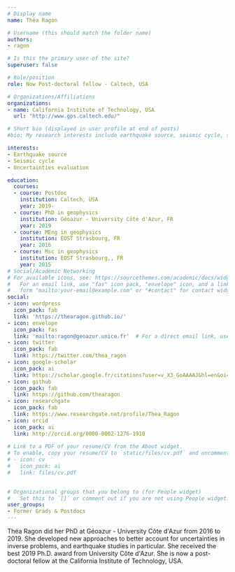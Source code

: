 ```yaml
---
# Display name
name: Théa Ragon

# Username (this should match the folder name)
authors:
- ragon

# Is this the primary user of the site?
superuser: false 

# Role/position
role: Now Post-doctoral fellow - Caltech, USA

# Organizations/Affiliations
organizations:
- name: California Institute of Technology, USA 
  url: "http://www.gps.caltech.edu/"

# Short bio (displayed in user profile at end of posts)
#bio: My research interests include earthquake source, seismic cycle, seafloor metrology

interests:
- Earthquake source
- Seismic cycle
- Uncertainties evaluation

education:
  courses:
  - course: Postdoc 
    institution: Caltech, USA
    year: 2019-
  - course: PhD in geophysics
    institution: Géoazur - University Côte d'Azur, FR
    year: 2019
  - course: MEng in geophysics
    institution: EOST Strasbourg, FR
    year: 2016
  - course: Msc in geophysics
    institution: EOST Strasbourg,, FR
    year: 2015
# Social/Academic Networking
# For available icons, see: https://sourcethemes.com/academic/docs/widgets/#icons
#   For an email link, use "fas" icon pack, "envelope" icon, and a link in the
#   form "mailto:your-email@example.com" or "#contact" for contact widget.
social:
- icon: wordpress 
  icon_pack: fab
  link: 'https://thearagon.github.io/'
- icon: envelope
  icon_pack: fas
  link: 'mailto:ragon@geoazur.unice.fr'  # For a direct email link, use "mailto:test@example.org".
- icon: twitter
  icon_pack: fab
  link: https://twitter.com/thea_ragon
- icon: google-scholar
  icon_pack: ai
  link: https://scholar.google.fr/citations?user=v_X3_GoAAAAJ&hl=en&oi=ao
- icon: github
  icon_pack: fab
  link: https://github.com/thearagon
- icon: researchgate
  icon_pack: fab
  link: https://www.researchgate.net/profile/Thea_Ragon
- icon: orcid
  icon_pack: ai
  link: http://orcid.org/0000-0002-1276-1910
  
# Link to a PDF of your resume/CV from the About widget.
# To enable, copy your resume/CV to `static/files/cv.pdf` and uncomment the lines below.  
# - icon: cv
#   icon_pack: ai
#   link: files/cv.pdf

  
# Organizational groups that you belong to (for People widget)
#   Set this to `[]` or comment out if you are not using People widget.  
user_groups:
- Former Grads & Postdocs
---
```


Théa Ragon did her PhD at Géoazur - University Côte d'Azur from 2016 to 2019. She developed new approaches to better account for uncertainties in inverse problems, and earthquake studies in particular. She received the best 2019 Ph.D. award from University Côte d'Azur. She is now a post-doctoral fellow at the California Institute of Technology, USA.
